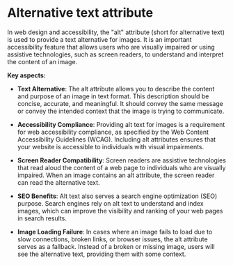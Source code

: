 # Alternative text attribute

In web design and accessibility, the "alt" attribute (short for alternative text) is used to provide a text alternative for images. It is an important accessibility feature that allows users who are visually impaired or using assistive technologies, such as screen readers, to understand and interpret the content of an image.

**Key aspects:**

* **Text Alternative**: The alt attribute allows you to describe the content and purpose of an image in text format. This description should be concise, accurate, and meaningful. It should convey the same message or convey the intended context that the image is trying to communicate.

* **Accessibility Compliance**: Providing alt text for images is a requirement for web accessibility compliance, as specified by the Web Content Accessibility Guidelines (WCAG). Including alt attributes ensures that your website is accessible to individuals with visual impairments.

* **Screen Reader Compatibility**: Screen readers are assistive technologies that read aloud the content of a web page to individuals who are visually impaired. When an image contains an alt attribute, the screen reader can read the alternative text.

* **SEO Benefits**: Alt text also serves a search engine optimization (SEO) purpose. Search engines rely on alt text to understand and index images, which can improve the visibility and ranking of your web pages in search results.

* **Image Loading Failure**: In cases where an image fails to load due to slow connections, broken links, or browser issues, the alt attribute serves as a fallback. Instead of a broken or missing image, users will see the alternative text, providing them with some context.
